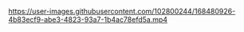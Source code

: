 https://user-images.githubusercontent.com/102800244/168480926-4b83ecf9-abe3-4823-93a7-1b4ac78efd5a.mp4
